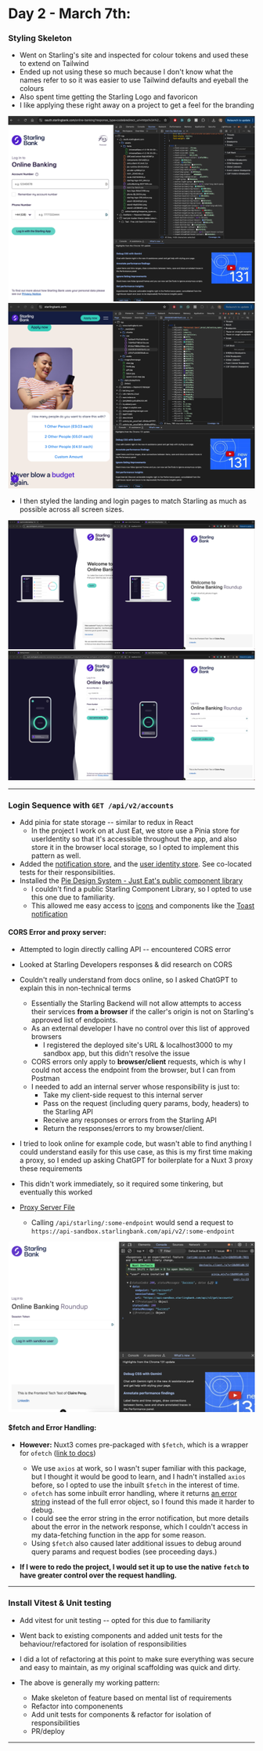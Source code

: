 # Day 2 - March 7th:

### Styling Skeleton

- Went on Starling's site and inspected for colour tokens and used these to extend on Tailwind
- Ended up not using these so much because I don't know what the names refer to so it was easier to use Tailwind defaults and eyeball the colours
- Also spent time getting the Starling Logo and favoricon
- I like applying these right away on a project to get a feel for the branding

<img src="./images/Getting Login page colour codes.png"/>
<img src="./images/Getting landing page colour codes.png"/>

<br>

- I then styled the landing and login pages to match Starling as much as possible across all screen sizes.

<img src="./images/Landing page attempt.png"/>
<img src="./images/Login page attempt.png"/>

<hr>

### Login Sequence with `GET /api/v2/accounts`

- Add pinia for state storage -- similar to redux in React
  - In the project I work on at Just Eat, we store use a Pinia store for userIdentity so that it's accessible throughout the app, and also store it in the browser local storage, so I opted to implement this pattern as well.
- Added the [notification store](../store/notifications.ts), and the [user identity store](../store/userIdentity.ts). See co-located tests for their responsibilities.
- Installed the [Pie Design System - Just Eat's public component library](https://www.pie.design/)
  - I couldn't find a public Starling Component Library, so I opted to use this one due to familiarity.
  - This allowed me easy access to [icons](https://www.pie.design/foundations/iconography/library/) and components like the [Toast notification](https://www.pie.design/components/toast/)

#### CORS Error and proxy server:

- Attempted to login directly calling API -- encountered CORS error
- Looked at Starling Developers responses & did research on CORS

- Couldn't really understand from docs online, so I asked ChatGPT to explain this in non-technical terms

  - Essentially the Starling Backend will not allow attempts to access their services **from a browser** if the caller's origin is not on Starling's approved list of endpoints.
  - As an external developer I have no control over this list of approved browsers
    - I registered the deployed site's URL & localhost3000 to my sandbox app, but this didn't resolve the issue
  - CORS errors only apply to **browser/client** requests, which is why I could not access the endpoint from the browser, but I can from Postman
  - I needed to add an internal server whose responsibility is just to:
    - Take my client-side request to this internal server
    - Pass on the request (including query params, body, headers) to the Starling API
    - Receive any responses or errors from the Starling API
    - Return the responses/errors to my browser/client.

- I tried to look online for example code, but wasn't able to find anything I could understand easily for this use case, as this is my first time making a proxy, so I ended up asking ChatGPT for boilerplate for a Nuxt 3 proxy these requirements
- This didn't work immediately, so it required some tinkering, but eventually this worked

- [Proxy Server File](../server/api/starling/[...endpoint].js)
  - Calling `/api/starling/:some-endpoint` would send a request to `https://api-sandbox.starlingbank.com/api/v2/:some-endpoint`

<img src="./images/Successfully accessing GET accounts endpoint.png"/>

#### $fetch and Error Handling:

- **However:** Nuxt3 comes pre-packaged with `$fetch`, which is a wrapper for `ofetch` ([link to docs](https://nuxt.com/docs/api/utils/dollarfetch))

  - We use `axios` at work, so I wasn't super familiar with this package, but I thought it would be good to learn, and I hadn't installed `axios` before, so I opted to use the inbuilt `$fetch` in the interest of time.
  - `ofetch` has some inbuilt error handling, where it returns [an error string](../types/responseError.type.ts) instead of the full error object, so I found this made it harder to debug.
  - I could see the error string in the error notification, but more details about the error in the network response, which I couldn't access in my data-fetching function in the app for some reason.
  - Using `$fetch` also caused later additional issues to debug around query params and request bodies (see proceeding days.)

- **If I were to redo the project, I would set it up to use the native `fetch` to have greater control over the request handling.**

<hr>

### Install Vitest & Unit testing

- Add vitest for unit testing -- opted for this due to familiarity

- Went back to existing components and added unit tests for the behaviour/refactored for isolation of responsibilities
- I did a lot of refactoring at this point to make sure everything was secure and easy to maintain, as my original scaffolding was quick and dirty.

- The above is generally my working pattern:
  - Make skeleton of feature based on mental list of requirements
  - Refactor into componenents
  - Add unit tests for components & refactor for isolation of responsibilities
  - PR/deploy

<hr>
